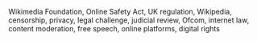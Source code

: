 Wikimedia Foundation, Online Safety Act, UK regulation, Wikipedia, censorship, privacy, legal challenge, judicial review, Ofcom, internet law, content moderation, free speech, online platforms, digital rights

